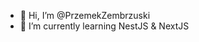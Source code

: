 - 👋 Hi, I’m @PrzemekZembrzuski
- 🌱 I’m currently learning NestJS & NextJS
<!-- - 👀 I’m interested in ... 
- 💞️ I’m looking to collaborate on ...
- 📫 How to reach me ... --->

<!---
PrzemekZembrzuski/PrzemekZembrzuski is a ✨ special ✨ repository because its `README.md` (this file) appears on your GitHub profile.
You can click the Preview link to take a look at your changes.
--->

